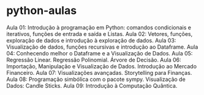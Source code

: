 # python-aulas
Aula 01: Introdução à programação em Python: comandos condicionais e iterativos, funções de entrada e saída e Listas. Aula 02: Vetores, funções, exploração de dados e introdução à exploração de dados. Aula 03: Visualização de dados, funções recursivas e introdução ao Dataframe. Aula 04: Conhecendo melhor o Dataframe e a Visualização de Dados. Aula 05: Regressão Linear. Regressão Polinomial. Árvore de Decisão. Aula 06: Importação, Manipulação e Visualização de Dados. Introdução ao Mercado Financeiro. Aula 07: Visualizações avançadas. Storytelling para Finanças. Aula 08: Programação simbólica com o pacote sympy. Visualização de Dados: Candle Sticks. Aula 09: Introdução à Computação Quântica.
